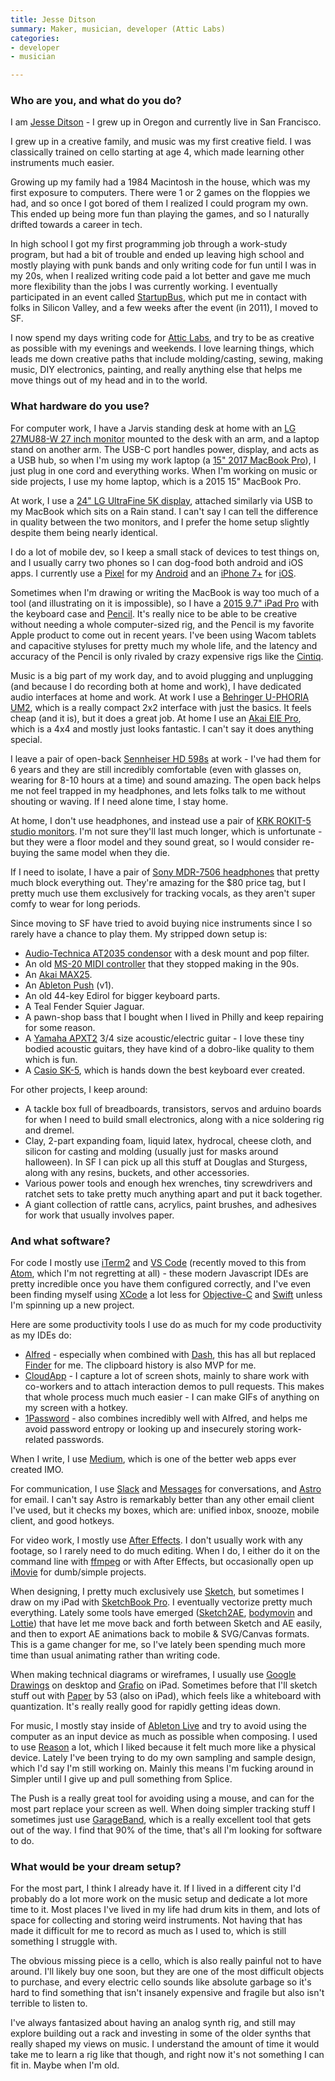 ```yaml
---
title: Jesse Ditson
summary: Maker, musician, developer (Attic Labs)
categories:
- developer
- musician

---
```


### Who are you, and what do you do?

I am [Jesse Ditson](https://jesseditson.com/ "Jesse's website.") - I grew up in Oregon and currently live in San Francisco.

I grew up in a creative family, and music was my first creative field. I was classically trained on cello starting at age 4, which made learning other instruments much easier.

Growing up my family had a 1984 Macintosh in the house, which was my first exposure to computers. There were 1 or 2 games on the floppies we had, and so once I got bored of them I realized I could program my own. This ended up being more fun than playing the games, and so I naturally drifted towards a career in tech.

In high school I got my first programming job through a work-study program, but had a bit of trouble and ended up leaving high school and mostly playing with punk bands and only writing code for fun until I was in my 20s, when I realized writing code paid a lot better and gave me much more flexibility than the jobs I was currently working.
I eventually participated in an event called [StartupBus](https://www.startupbus.com/ "A road trip/hackathon."), which put me in contact with folks in Silicon Valley, and a few weeks after the event (in 2011), I moved to SF.

I now spend my days writing code for [Attic Labs](http://attic.io/ "The Attic Labs website."), and try to be as creative as possible with my evenings and weekends. I love learning things, which leads me down creative paths that include molding/casting, sewing, making music, DIY electronics, painting, and really anything else that helps me move things out of my head and in to the world.

### What hardware do you use?

For computer work, I have a Jarvis standing desk at home with an [LG 27MU88-W 27 inch monitor][27mu88-w] mounted to the desk with an arm, and a laptop stand on another arm. The USB-C port handles power, display, and acts as a USB hub, so when I'm using my work laptop (a [15" 2017 MacBook Pro][macbook-pro]), I just plug in one cord and everything works. When I'm working on music or side projects, I use my home laptop, which is a 2015 15" MacBook Pro.

At work, I use a [24" LG UltraFine 5K display][ultrafine-5k], attached similarly via USB to my MacBook which sits on a Rain stand. I can't say I can tell the difference in quality between the two monitors, and I prefer the home setup slightly despite them being nearly identical.

I do a lot of mobile dev, so I keep a small stack of devices to test things on, and I usually carry two phones so I can dog-food both android and iOS apps. I currently use a [Pixel][] for my [Android][] and an [iPhone 7+][iphone-7-plus] for [iOS][].

Sometimes when I'm drawing or writing the MacBook is way too much of a tool (and illustrating on it is impossible), so I have a [2015 9.7" iPad Pro][ipad-pro] with the keyboard case and [Pencil][]. It's really nice to be able to be creative without needing a whole computer-sized rig, and the Pencil is my favorite Apple product to come out in recent years. I've been using Wacom tablets and capacitive styluses for pretty much my whole life, and the latency and accuracy of the Pencil is only rivaled by crazy expensive rigs like the [Cintiq][].

Music is a big part of my work day, and to avoid plugging and unplugging (and because I do recording both at home and work), I have dedicated audio interfaces at home and work. At work I use a [Behringer U-PHORIA UM2][u-phoria-um2], which is a really compact 2x2 interface with just the basics. It feels cheap (and it is), but it does a great job. At home I use an [Akai EIE Pro][eie-pro], which is a 4x4 and mostly just looks fantastic. I can't say it does anything special.

I leave a pair of open-back [Sennheiser HD 598s][hd-598] at work - I've had them for 6 years and they are still incredibly comfortable (even with glasses on, wearing for 8-10 hours at a time) and sound amazing. The open back helps me not feel trapped in my headphones, and lets folks talk to me without shouting or waving. If I need alone time, I stay home.

At home, I don't use headphones, and instead use a pair of [KRK ROKIT-5 studio monitors][rokit-5]. I'm not sure they'll last much longer, which is unfortunate - but they were a floor model and they sound great, so I would consider re-buying the same model when they die.

If I need to isolate, I have a pair of [Sony MDR-7506 headphones][mdr-7506] that pretty much block everything out. They're amazing for the $80 price tag, but I pretty much use them exclusively for tracking vocals, as they aren't super comfy to wear for long periods.

Since moving to SF have tried to avoid buying nice instruments since I so rarely have a chance to play them. My stripped down setup is:

- [Audio-Technica AT2035 condensor][at2035] with a desk mount and pop filter.
- An old [MS-20 MIDI controller][ms-20] that they stopped making in the 90s.
- An [Akai MAX25][max25].
- An [Ableton Push][push] (v1).
- An old 44-key Edirol for bigger keyboard parts.
- A Teal Fender Squier Jaguar.
- A pawn-shop bass that I bought when I lived in Philly and keep repairing for some reason.
- A [Yamaha APXT2][apxt2] 3/4 size acoustic/electric guitar - I love these tiny bodied acoustic guitars, they have kind of a dobro-like quality to them which is fun.
- A [Casio SK-5][sk-5], which is hands down the best keyboard ever created.

For other projects, I keep around:

- A tackle box full of breadboards, transistors, servos and arduino boards for when I need to build small electronics, along with a nice soldering rig and dremel.
- Clay, 2-part expanding foam, liquid latex, hydrocal, cheese cloth, and silicon for casting and molding (usually just for masks around halloween). In SF I can pick up all this stuff at Douglas and Sturgess, along with any resins, buckets, and other accessories.
- Various power tools and enough hex wrenches, tiny screwdrivers and ratchet sets to take pretty much anything apart and put it back together.
- A giant collection of rattle cans, acrylics, paint brushes, and adhesives for work that usually involves paper.

### And what software?

For code I mostly use [iTerm2][] and [VS Code][visual-studio-code] (recently moved to this from [Atom][], which I'm not regretting at all) - these modern Javascript IDEs are pretty incredible once you have them configured correctly, and I've even been finding myself using [XCode][] a lot less for [Objective-C][] and [Swift][] unless I'm spinning up a new project.

Here are some productivity tools I use do as much for my code productivity as my IDEs do:

- [Alfred][] - especially when combined with [Dash][], this has all but replaced [Finder][] for me. The clipboard history is also MVP for me.
- [CloudApp][] - I capture a lot of screen shots, mainly to share work with co-workers and to attach interaction demos to pull requests. This makes that whole process much much easier - I can make GIFs of anything on my screen with a hotkey.
- [1Password][] - also combines incredibly well with Alfred, and helps me avoid password entropy or looking up and insecurely storing work-related passwords.

When I write, I use [Medium][], which is one of the better web apps ever created IMO.

For communication, I use [Slack][] and [Messages][] for conversations, and [Astro][] for email. I can't say Astro is remarkably better than any other email client I've used, but it checks my boxes, which are: unified inbox, snooze, mobile client, and good hotkeys.

For video work, I mostly use [After Effects][after-effects]. I don't usually work with any footage, so I rarely need to do much editing. When I do, I either do it on the command line with [ffmpeg][] or with After Effects, but occasionally open up [iMovie][] for dumb/simple projects.

When designing, I pretty much exclusively use [Sketch][], but sometimes I draw on my iPad with [SketchBook Pro][sketchbook-pro-ios]. I eventually vectorize pretty much everything. Lately some tools have emerged ([Sketch2AE][], [bodymovin][] and [Lottie][]) that have let me move back and forth between Sketch and AE easily, and then to export AE animations back to mobile & SVG/Canvas formats. This is a game changer for me, so I've lately been spending much more time than usual animating rather than writing code.

When making technical diagrams or wireframes, I usually use [Google Drawings][google-drawings] on desktop and [Grafio][grafio-ios] on iPad. Sometimes before that I'll sketch stuff out with [Paper][paper-ios] by 53 (also on iPad), which feels like a whiteboard with quantization. It's really really good for rapidly getting ideas down.

For music, I mostly stay inside of [Ableton Live][live] and try to avoid using the computer as an input device as much as possible when composing. I used to use [Reason][] a lot, which I liked because it felt much more like a physical device. Lately I've been trying to do my own sampling and sample design, which I'd say I'm still working on. Mainly this means I'm fucking around in Simpler until I give up and pull something from Splice.

The Push is a really great tool for avoiding using a mouse, and can for the most part replace your screen as well. When doing simpler tracking stuff I sometimes just use [GarageBand][], which is a really excellent tool that gets out of the way. I find that 90% of the time, that's all I'm looking for software to do.

### What would be your dream setup?

For the most part, I think I already have it. If I lived in a different city I'd probably do a lot more work on the music setup and dedicate a lot more time to it. Most places I've lived in my life had drum kits in them, and lots of space for collecting and storing weird instruments. Not having that has made it difficult for me to record as much as I used to, which is still something I struggle with.

The obvious missing piece is a cello, which is also really painful not to have around. I'll likely buy one soon, but they are one of the most difficult objects to purchase, and every electric cello sounds like absolute garbage so it's hard to find something that isn't insanely expensive and fragile but also isn't terrible to listen to.

I've always fantasized about having an analog synth rig, and still may explore building out a rack and investing in some of the older synths that really shaped my views on music. I understand the amount of time it would take me to learn a rig like that though, and right now it's not something I can fit in. Maybe when I'm old.

[27mu88-w]: https://www.amazon.com/LG-Electronics-27MU88-W-27-Inch-LED-lit/dp/B01LG5RY74 "A 27 inch LED monitor."
[apxt2]: https://usa.yamaha.com/products/musical_instruments/guitars_basses/ac_guitars/apx-t/index.html "A 3/4 electric acoustic guitar."
[at2035]: https://www.audio-technica.com/cms/wired_mics/cebb57a269d232ee/ "A cardioid microphone."
[cintiq]: https://www.wacom.com/en/us/cintiq "A computer screen you can draw on."
[eie-pro]: http://akaipro.com/products/recording/eie-pro "A USB audio interface."
[hd-598]: https://en-us.sennheiser.com/audio-headphones-high-end-surround-sound-hd-598 "Over-the-ear headphones."
[ipad-pro]: https://en.wikipedia.org/wiki/IPad_Pro "An iOS tablet."
[iphone-7-plus]: https://en.wikipedia.org/wiki/IPhone_7 "A 5.5 inch iOS smartphone."
[macbook-pro]: https://www.apple.com/macbook-pro/ "A laptop."
[max25]: http://akaipro.com/products/keyboard-controllers/max-25 "A small keyboard controller."
[mdr-7506]: https://www.amazon.com/Sony-MDR7506-Professional-Diaphragm-Headphone/dp/B000AJIF4E "Studio-quality headphones."
[ms-20]: https://en.wikipedia.org/wiki/Korg_MS-20 "A synthesiser."
[pencil]: https://www.fiftythree.com/pencil "An iPad stylus."
[pixel]: https://store.google.com/product/pixel_phone "A 5 inch Android smartphone."
[push]: https://www.ableton.com/en/push/ "Unique music-making hardware."
[rokit-5]: http://www.krksys.com/krk-studio-monitor-speakers/rokit/rokit-5.html "Studio monitors."
[sk-5]: https://en.wikipedia.org/wiki/Casio_SK-5 "A musical keyboard."
[swift]: https://www.lamyusa.com/us_en/rollerball-pen-lamy-swift.html "A rollerball pen."
[u-phoria-um2]: https://www.amazon.com/Behringer-UM2-BEHRINGER-U-PHORIA/dp/B00EK1OTZC "A USB audio interface."
[ultrafine-5k]: https://www.apple.com/shop/product/HKN62LL/A/lg-ultrafine-5k-display "A 24 inch monitor."
[1password]: https://1password.com "Password management software for Mac OS X."
[after-effects]: https://www.adobe.com/products/aftereffects.html "Motion graphics and video editing software."
[alfred]: https://www.alfredapp.com/ "A launcher app for the Mac."
[android]: https://developers.google.com/android/?csw=1 "A mobile phone platform."
[astro]: https://www.helloastro.com/ "A collection of email clients."
[atom]: https://atom.io/ "A text editor based on web technology."
[bodymovin]: https://github.com/bodymovin/bodymovin "A tool for exporting After Effects animations into HTML and SVG."
[cloudapp]: https://www.getcloudapp.com/ "A cloud-based file sharing menubar app for Mac OS X."
[dash]: https://kapeli.com/dash "A snippet and documentation brower for Mac developers."
[ffmpeg]: http://www.ffmpeg.org/ "Comprehensive audio/video software."
[finder]: https://en.wikipedia.org/wiki/Finder_(software) "A file manager included with Mac OS X."
[garageband]: https://www.apple.com/mac/garageband/ "An audio recording and editing tool for the Mac."
[google-drawings]: https://docs.google.com/drawings/ "Web-based diagramming software."
[grafio-ios]: http://tentouchapps.com/grafio/ "A diagramming app."
[imovie]: https://www.apple.com/imovie/ "A Mac OS X video editor, included in iLife."
[ios]: https://www.apple.com/ios/ios-10/ "A mobile operating system."
[iterm2]: https://iterm2.com/ "An alternative terminal application for Mac OS X."
[live]: https://www.ableton.com/en/live/ "Musical creation software."
[lottie]: https://airbnb.design/lottie/ "A library for rendering After Effects animations."
[medium]: https://medium.com/ "A writing/blogging service."
[messages]: https://en.wikipedia.org/wiki/Messages_(application) "A chat client for Mac."
[objective-c]: https://en.wikipedia.org/wiki/Objective-C "An object-oriented compiled language."
[paper-ios]: https://www.fiftythree.com/paper "A notebook/drawing app."
[reason]: https://www.propellerheads.se/reason "A virtual studio rack for creating music."
[sketch]: https://www.sketchapp.com/ "A vector drawing application for Mac OS X."
[sketch2ae]: https://google.github.io/sketch2ae/ "A plugin for exporting Sketch layers into After Effects."
[sketchbook-pro-ios]: https://www.sketchbook.com/mobile "A drawing app."
[slack]: https://slack.com/ "A collaboration service."
[visual-studio-code]: https://code.visualstudio.com/ "A development IDE."
[xcode]: https://en.wikipedia.org/wiki/Xcode "An IDE for Mac developers."
